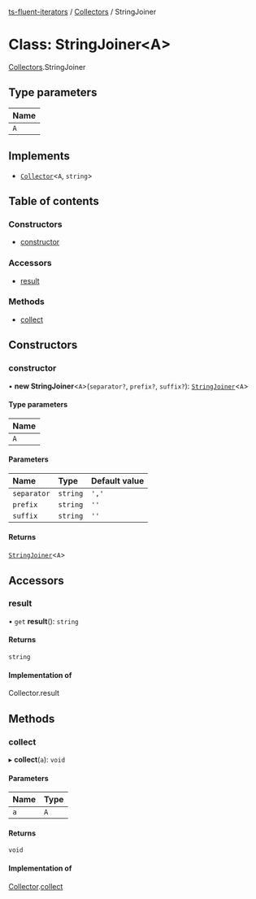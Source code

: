 [ts-fluent-iterators](../README.md) / [Collectors](../modules/Collectors.md) / StringJoiner

# Class: StringJoiner\<A\>

[Collectors](../modules/Collectors.md).StringJoiner

## Type parameters

| Name |
| :------ |
| `A` |

## Implements

- [`Collector`](../interfaces/Collectors.Collector.md)\<`A`, `string`\>

## Table of contents

### Constructors

- [constructor](Collectors.StringJoiner.md#constructor)

### Accessors

- [result](Collectors.StringJoiner.md#result)

### Methods

- [collect](Collectors.StringJoiner.md#collect)

## Constructors

### constructor

• **new StringJoiner**\<`A`\>(`separator?`, `prefix?`, `suffix?`): [`StringJoiner`](Collectors.StringJoiner.md)\<`A`\>

#### Type parameters

| Name |
| :------ |
| `A` |

#### Parameters

| Name | Type | Default value |
| :------ | :------ | :------ |
| `separator` | `string` | `','` |
| `prefix` | `string` | `''` |
| `suffix` | `string` | `''` |

#### Returns

[`StringJoiner`](Collectors.StringJoiner.md)\<`A`\>

## Accessors

### result

• `get` **result**(): `string`

#### Returns

`string`

#### Implementation of

Collector.result

## Methods

### collect

▸ **collect**(`a`): `void`

#### Parameters

| Name | Type |
| :------ | :------ |
| `a` | `A` |

#### Returns

`void`

#### Implementation of

[Collector](../interfaces/Collectors.Collector.md).[collect](../interfaces/Collectors.Collector.md#collect)
